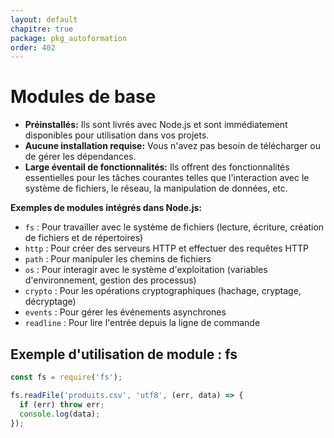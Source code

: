 ```yaml
---
layout: default
chapitre: true
package: pkg_autoformation
order: 402
---
```


# Modules de base

* **Préinstallés:** Ils sont livrés avec Node.js et sont immédiatement disponibles pour utilisation dans vos projets.
* **Aucune installation requise:** Vous n'avez pas besoin de télécharger ou de gérer les dépendances.
* **Large éventail de fonctionnalités:** Ils offrent des fonctionnalités essentielles pour les tâches courantes telles que l'interaction avec le système de fichiers, le réseau, la manipulation de données, etc.

**Exemples de modules intégrés dans Node.js:**

* `fs` : Pour travailler avec le système de fichiers (lecture, écriture, création de fichiers et de répertoires)
* `http` : Pour créer des serveurs HTTP et effectuer des requêtes HTTP
* `path` : Pour manipuler les chemins de fichiers
* `os` : Pour interagir avec le système d'exploitation (variables d'environnement, gestion des processus)
* `crypto` : Pour les opérations cryptographiques (hachage, cryptage, décryptage)
* `events` : Pour gérer les événements asynchrones
* `readline` : Pour lire l'entrée depuis la ligne de commande

## Exemple d'utilisation de module : fs 

````js
const fs = require('fs');

fs.readFile('produits.csv', 'utf8', (err, data) => {
  if (err) throw err;
  console.log(data);
});
````
